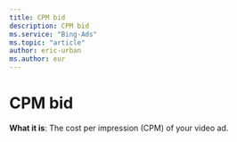 ```yaml
---
title: CPM bid
description: CPM bid
ms.service: "Bing-Ads"
ms.topic: "article"
author: eric-urban
ms.author: eur
---
```


# CPM bid

**What it is**: The cost per impression (CPM) of your video ad.


